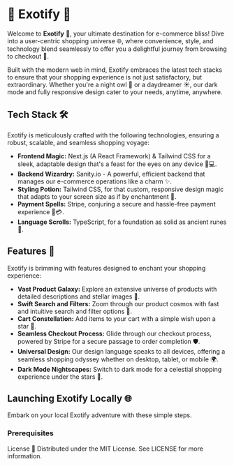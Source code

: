 # 🌟 Exotify 🌟

Welcome to **Exotify** 🚀, your ultimate destination for e-commerce bliss! Dive into a user-centric shopping universe 🌐, where convenience, style, and technology blend seamlessly to offer you a delightful journey from browsing to checkout 🛒.

Built with the modern web in mind, Exotify embraces the latest tech stacks to ensure that your shopping experience is not just satisfactory, but extraordinary. Whether you're a night owl 🦉 or a daydreamer ☀️, our dark mode and fully responsive design cater to your needs, anytime, anywhere.

## Tech Stack 🛠️

Exotify is meticulously crafted with the following technologies, ensuring a robust, scalable, and seamless shopping voyage:

- **Frontend Magic:** Next.js (A React Framework) & Tailwind CSS for a sleek, adaptable design that's a feast for the eyes on any device 📱💻.
- **Backend Wizardry:** Sanity.io - A powerful, efficient backend that manages our e-commerce operations like a charm ✨.
- **Styling Potion:** Tailwind CSS, for that custom, responsive design magic that adapts to your screen size as if by enchantment 🎩.
- **Payment Spells:** Stripe, conjuring a secure and hassle-free payment experience 🔐💳.
- **Language Scrolls:** TypeScript, for a foundation as solid as ancient runes 📜.

## Features 🌈

Exotify is brimming with features designed to enchant your shopping experience:

- **Vast Product Galaxy:** Explore an extensive universe of products with detailed descriptions and stellar images 🌌.
- **Swift Search and Filters:** Zoom through our product cosmos with fast and intuitive search and filter options 🚀.
- **Cart Constellation:** Add items to your cart with a simple wish upon a star 🌟.
- **Seamless Checkout Process:** Glide through our checkout process, powered by Stripe for a secure passage to order completion 🛡️.
- **Universal Design:** Our design language speaks to all devices, offering a seamless shopping odyssey whether on desktop, tablet, or mobile 🌍.
- **Dark Mode Nightscapes:** Switch to dark mode for a celestial shopping experience under the stars 🌃.

## Launching Exotify Locally 🌐

Embark on your local Exotify adventure with these simple steps.

### Prerequisites



License 📜
Distributed under the MIT License. See LICENSE for more information.
